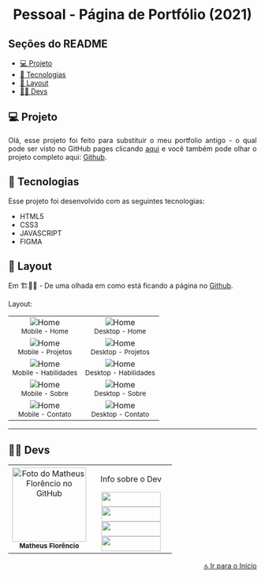 <h1 align="center" id="inicio">Pessoal - Página de Portfólio (2021)</h1>

## Seções do README
<ul>
  <li><a href="#projeto">💻 Projeto</a></li>
  <li><a href="#tecnologias">🚀 Tecnologias</a></li>
  <li><a href="#layout">🔖 Layout</a></li>
  <li><a href="#devs">👩‍💻 Devs</a></li>
</ul>

## <a id="projeto">💻 Projeto</a>

<p align="justify">
  Olá, esse projeto foi feito para substituir o meu portfolio antigo - o qual pode ser visto no GitHub pages clicando <a href="https://1matheusflorencio.github.io/Pessoal-Portfolio-Antigo/" target="_blank">aqui</a> e você também pode olhar o projeto completo aqui: <a href="https://github.com/1matheusflorencio/Pessoal-Portfolio-Antigo" target="_blank">Github</a>.<br>
</p>

## <a id="tecnologias">🚀 Tecnologias</a>

Esse projeto foi desenvolvido com as seguintes tecnologias:

- HTML5
- CSS3
- JAVASCRIPT
- FIGMA

## <a id="layout">🔖 Layout</a>

Em 🏗👷‍♂️ - De uma olhada em como está ficando a página no <a href="https://1matheusflorencio.github.io/Pessoal-Portfolio/" target="_blank">Github</a>.<br>

Layout:
<div align="center">
<table style>
  <tr>
    <td align="center">
      <img src="https://github.com/1matheusflorencio/Pessoal-Portfolio/blob/master/README%20arquivos/Mobile%20-%2001.png?raw=true" alt="Home" /><br>
        <sub>
         Mobile - Home
        </sub>
    </td>
        <td align="center">
      <img src="https://github.com/1matheusflorencio/Pessoal-Portfolio/blob/master/README%20arquivos/Desktop%20-%2001.png?raw=true" alt="Home" /><br>
        <sub>
         Desktop - Home
        </sub>
    </td>
  </tr>  
  <tr>
    <td align="center">
      <img src="https://github.com/1matheusflorencio/Pessoal-Portfolio/blob/master/README%20arquivos/Mobile%20-%2002.png?raw=true" alt="Home" /><br>
        <sub>
         Mobile - Projetos
        </sub>
    </td>
        <td align="center">
      <img src="https://github.com/1matheusflorencio/Pessoal-Portfolio/blob/master/README%20arquivos/Desktop%20-%2002.png?raw=true" alt="Home" /><br>
        <sub>
         Desktop - Projetos
        </sub>
    </td>
  </tr>
    <tr>
    <td align="center">
      <img src="https://github.com/1matheusflorencio/Pessoal-Portfolio/blob/master/README%20arquivos/Mobile%20-%2003.png?raw=true" alt="Home" /><br>
        <sub>
         Mobile - Habilidades
        </sub>
    </td>
        <td align="center">
      <img src="https://github.com/1matheusflorencio/Pessoal-Portfolio/blob/master/README%20arquivos/Desktop%20-%2003.png?raw=true" alt="Home" /><br>
        <sub>
         Desktop - Habilidades
        </sub>
    </td>
  </tr>
    <tr>
    <td align="center">
      <img src="https://github.com/1matheusflorencio/Pessoal-Portfolio/blob/master/README%20arquivos/Mobile%20-%2004.png?raw=true" alt="Home" /><br>
        <sub>
         Mobile - Sobre
        </sub>
    </td>
        <td align="center">
      <img src="https://github.com/1matheusflorencio/Pessoal-Portfolio/blob/master/README%20arquivos/Desktop%20-%2004.png?raw=true" alt="Home" /><br>
        <sub>
         Desktop - Sobre
        </sub>
    </td>
  </tr>
    <tr>
    <td align="center">
      <img src="https://github.com/1matheusflorencio/Pessoal-Portfolio/blob/master/README%20arquivos/Mobile%20-%2005.png?raw=true" alt="Home" /><br>
        <sub>
         Mobile - Contato
        </sub>
    </td>
        <td align="center">
      <img src="https://github.com/1matheusflorencio/Pessoal-Portfolio/blob/master/README%20arquivos/Desktop%20-%2005.png?raw=true" alt="Home" /><br>
        <sub>
         Desktop - Contato
        </sub>
    </td>
  </tr>
</table>  </div>

---

## <a id="devs">👩‍💻 Devs</a> 

<table>
  <tr>
    <td align="center">
    <a text-decoration="none" href="https://github.com/1matheusflorencio">
      <img src="https://avatars.githubusercontent.com/u/68713424?s=400&u=62c303b85a95a013cccd6cbd6084952fbc06a4db&v=4" width="150px;" alt="Foto do Matheus Florêncio no GitHub"/>       <br>
        <sub>
          <b>Matheus Florêncio</b> <br>
        </sub>
    </a>
    </td>
      <td align="center" width="150px">
        <p>Info sobre o Dev</p>
          <a href="https://www.matheusflorencio.com" target="_blank"><img height="30px" width="120px" src="https://img.shields.io/badge/website-000000?style=for-the-badge&logo=About.me&logoColor=white"></a>
          <br>
          <a href="https://www.linkedin.com/in/matheus-flor%C3%AAncio/" target="_blank"><img height="30px" width="120px" src="https://img.shields.io/badge/LinkedIn-0077B5?style=for-the-badge&logo=linkedin&logoColor=white"></a>
          <br>
          <a href="https://www.instagram.com/1matheusflorencio/" target="_blank"><img height="30px" width="120px" src="https://img.shields.io/badge/Instagram-E4405F?style=for-the-badge&logo=instagram&logoColor=white" target="_blank"></a>
          <br>
          <a href="https://www.youtube.com/channel/UCH1VWs-9V63VyGkrcSbtXIg" target="_blank"><img height="30px" width="120px" src="https://img.shields.io/badge/YouTube-FF0000?style=for-the-badge&logo=youtube&logoColor=white" target="_blank"></a>
      </td>
    </tr>
</table>

<p width="100%" align="end"><a href="#inicio">🔝 Ir para o Início</a></p>
